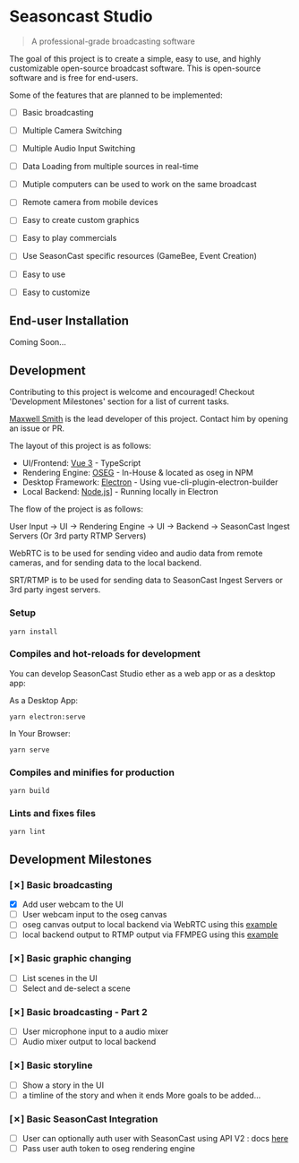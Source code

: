 # Seasoncast Studio
> A professional-grade broadcasting software

The goal of this project is to create a simple, easy to use, and highly customizable open-source broadcast software. This is open-source software and is free for end-users.

Some of the features that are planned to be implemented:
- [ ] Basic broadcasting
- [ ] Multiple Camera Switching
- [ ] Multiple Audio Input Switching
- [ ] Data Loading from multiple sources in real-time
- [ ] Mutiple computers can be used to work on the same broadcast
- [ ] Remote camera from mobile devices
- [ ] Easy to create custom graphics
- [ ] Easy to play commercials
- [ ] Use SeasonCast specific resources (GameBee, Event Creation)
- [ ] Easy to use
- [ ] Easy to customize


## End-user Installation
Coming Soon...


## Development 

Contributing to this project is welcome and encouraged! Checkout 'Development Milestones' section for a list of current tasks.


[Maxwell Smith](https://github.com/themaxsmith) is the lead developer of this project. Contact him by opening an issue or PR.


The layout of this project is as follows:

- UI/Frontend: [Vue 3](https://vuejs.org/) - TypeScript
- Rendering Engine: [OSEG](https://www.npmjs.com/package/oseg) - In-House & located as oseg in NPM
- Desktop Framework: [Electron](https://www.electronjs.org/) - Using vue-cli-plugin-electron-builder
- Local Backend: [Node.js](https://nodejs.org/)] - Running locally in Electron

The flow of the project is as follows:

User Input -> UI -> Rendering Engine -> UI -> Backend -> SeasonCast Ingest Servers (Or 3rd party RTMP Servers)

WebRTC is to be used for sending video and audio data from remote cameras, and for sending data to the local backend.

SRT/RTMP is to be used for sending data to SeasonCast Ingest Servers or 3rd party ingest servers.


### Setup

```
yarn install
```

### Compiles and hot-reloads for development

You can develop SeasonCast Studio ether as a web app or as a desktop app:

As a Desktop App:
```
yarn electron:serve
```

In Your Browser:
```
yarn serve
```

### Compiles and minifies for production
```
yarn build
```

### Lints and fixes files
```
yarn lint
```

## Development Milestones

### [&#10007;] Basic broadcasting
- [x] Add user webcam to the UI
- [ ] User webcam input to the oseg canvas
- [ ] oseg canvas output to local backend via WebRTC using this [example](https://github.com/node-webrtc/node-webrtc-examples)
- [ ] local backend output to RTMP output via FFMPEG using this [example](https://github.com/node-webrtc/node-webrtc-examples/tree/master/examples/record-audio-video-stream)

### [&#10007;] Basic graphic changing
- [ ] List scenes in the UI
- [ ] Select and de-select a scene

### [&#10007;] Basic broadcasting - Part 2
- [ ] User microphone input to a audio mixer
- [ ] Audio mixer output to local backend

### [&#10007;] Basic storyline
- [ ] Show a story in the UI
- [ ] a timline of the story and when it ends 
More goals to be added...

### [&#10007;] Basic SeasonCast Integration 
- [ ] User can optionally auth user with SeasonCast using API V2 : docs [here](https://documenter.getpostman.com/view/7815111/SztK35Gr)
- [ ] Pass user auth token to oseg rendering engine
